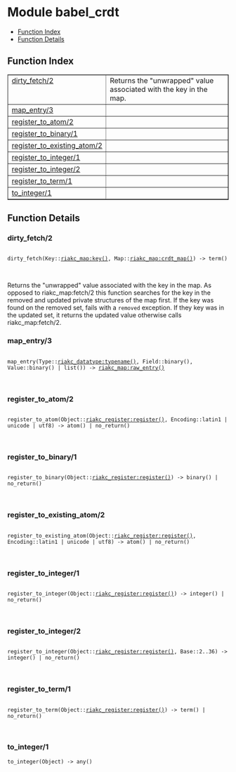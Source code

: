 

# Module babel_crdt #
* [Function Index](#index)
* [Function Details](#functions)

<a name="index"></a>

## Function Index ##


<table width="100%" border="1" cellspacing="0" cellpadding="2" summary="function index"><tr><td valign="top"><a href="#dirty_fetch-2">dirty_fetch/2</a></td><td>Returns the "unwrapped" value associated with the key in the
map.</td></tr><tr><td valign="top"><a href="#map_entry-3">map_entry/3</a></td><td></td></tr><tr><td valign="top"><a href="#register_to_atom-2">register_to_atom/2</a></td><td></td></tr><tr><td valign="top"><a href="#register_to_binary-1">register_to_binary/1</a></td><td></td></tr><tr><td valign="top"><a href="#register_to_existing_atom-2">register_to_existing_atom/2</a></td><td></td></tr><tr><td valign="top"><a href="#register_to_integer-1">register_to_integer/1</a></td><td></td></tr><tr><td valign="top"><a href="#register_to_integer-2">register_to_integer/2</a></td><td></td></tr><tr><td valign="top"><a href="#register_to_term-1">register_to_term/1</a></td><td></td></tr><tr><td valign="top"><a href="#to_integer-1">to_integer/1</a></td><td></td></tr></table>


<a name="functions"></a>

## Function Details ##

<a name="dirty_fetch-2"></a>

### dirty_fetch/2 ###

<pre><code>
dirty_fetch(Key::<a href="riakc_map.md#type-key">riakc_map:key()</a>, Map::<a href="riakc_map.md#type-crdt_map">riakc_map:crdt_map()</a>) -&gt; term()
</code></pre>
<br />

Returns the "unwrapped" value associated with the key in the
map. As opposed to riakc_map:fetch/2 this function searches for the key in
the removed and updated private structures of the map first. If the key was
found on the removed set, fails with a `removed` exception. If they key was
in the updated set, it returns the updated value otherwise calls
riakc_map:fetch/2.

<a name="map_entry-3"></a>

### map_entry/3 ###

<pre><code>
map_entry(Type::<a href="riakc_datatype.md#type-typename">riakc_datatype:typename()</a>, Field::binary(), Value::binary() | list()) -&gt; <a href="riakc_map.md#type-raw_entry">riakc_map:raw_entry()</a>
</code></pre>
<br />

<a name="register_to_atom-2"></a>

### register_to_atom/2 ###

<pre><code>
register_to_atom(Object::<a href="riakc_register.md#type-register">riakc_register:register()</a>, Encoding::latin1 | unicode | utf8) -&gt; atom() | no_return()
</code></pre>
<br />

<a name="register_to_binary-1"></a>

### register_to_binary/1 ###

<pre><code>
register_to_binary(Object::<a href="riakc_register.md#type-register">riakc_register:register()</a>) -&gt; binary() | no_return()
</code></pre>
<br />

<a name="register_to_existing_atom-2"></a>

### register_to_existing_atom/2 ###

<pre><code>
register_to_existing_atom(Object::<a href="riakc_register.md#type-register">riakc_register:register()</a>, Encoding::latin1 | unicode | utf8) -&gt; atom() | no_return()
</code></pre>
<br />

<a name="register_to_integer-1"></a>

### register_to_integer/1 ###

<pre><code>
register_to_integer(Object::<a href="riakc_register.md#type-register">riakc_register:register()</a>) -&gt; integer() | no_return()
</code></pre>
<br />

<a name="register_to_integer-2"></a>

### register_to_integer/2 ###

<pre><code>
register_to_integer(Object::<a href="riakc_register.md#type-register">riakc_register:register()</a>, Base::2..36) -&gt; integer() | no_return()
</code></pre>
<br />

<a name="register_to_term-1"></a>

### register_to_term/1 ###

<pre><code>
register_to_term(Object::<a href="riakc_register.md#type-register">riakc_register:register()</a>) -&gt; term() | no_return()
</code></pre>
<br />

<a name="to_integer-1"></a>

### to_integer/1 ###

`to_integer(Object) -> any()`

